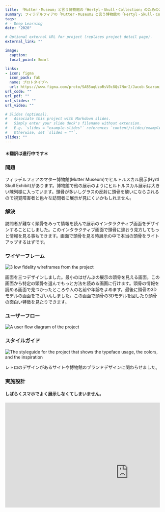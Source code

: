 ```yaml
---
title: 「Mutter・Museum」と言う博物館の「Hertyl・Skull・Collection」のためのユーザーインターフェース
summary: フィラデルフィアの「Mutter・Museum」と言う博物館の「Hertyl・Skull・Collection」のためのユーザーインターフェースの原型。
tags:
# - Deep Learning
date: "2020"

# Optional external URL for project (replaces project detail page).
external_link: ""

image:
  caption: 
  focal_point: Smart

links:
- icon: figma
  icon_pack: fab
  name: プロトタイプへ
  url: https://www.figma.com/proto/SAB5uqUzoRsV0c8Qs7Nor2/Jacob-Scarani-Museum-Interactive-Exhibit?page-id=212%3A990&node-id=270%3A54&viewport=637%2C487%2C0.22918730974197388&scaling=contain
url_code: ""
url_pdf: ""
url_slides: ""
url_video: ""

# Slides (optional).
#   Associate this project with Markdown slides.
#   Simply enter your slide deck's filename without extension.
#   E.g. `slides = "example-slides"` references `content/slides/example-slides.md`.
#   Otherwise, set `slides = ""`.
slides: ""
---
```


<h4>＊翻訳は進行中です＊<h4>

<!-- <h3>背景</h3>

For this project, I set out to design an interactive UI for an existing museum exhibit. Living in the Philadelphia area, I am lucky to have access to a plethora of museums. However, I set my sights on one particular museum; The Mutter Museum of The College of Physicians of Philadelphia. I wanted to work on an exhibit that was unique, and where else to find unique museum exhibits in Philadelphia other than the Mutter Museum? However, due to the graphic nature of the museum, my choices were rather limited. I chose to create an interactive screen for the Hyrtl Skull Collection. The Hyrtl Skull Collection is a collection of 139 skulls acquired from a Viennese anatomist Joseph Hyrtl (1810-1894) in 1874. Hyrtl's goal with the collection was to show how varied cranial autonomy was in Caucasians in Europe and debunk teh claims of phrenologists that cranial feature were an indicator of the level of ones intelligence. -->

<h3>問題</h3>

フィラデルフィアのマター博物館(Mutter Museum)でヒルトルスカル展示(Hyrtl Skull Exhibit)があります。博物館で他の展示のようにヒルトルスカル展示は大きい陳列棚に入っています。頭骨が多いしグラスの反射に頭骨を醜いにならされるので視覚障害者と色々な訪問者に展示が見にくいかもしれません。
<!-- The Hyrtl Skull Collection, among the Museums many other exhibits, is located in a large glass display case. Due to the sheer amount of skulls, and the glass, the exhibit could be hard for those with low-vision or height restrictions in viewing the skulls freely. Furthermore, visitors could easily be overwhelmed by the sheer amount of skulls and either only look at and read about a few or just briefly glance over the collection. When I visited myself, I only looked at a few skulls before moving on. -->

<h3>解決</h3>

訪問者が難なく頭骨をみって情報を読んで展示のインタラクティブ画面をデザインすることにしました。このインタラクティブ画面で頭骨に違おう見方してもっと情報を見る事もできます。画面で頭骨を見る時展示の中で本当の頭骨をライトアップするはずです。

<!-- I sought out to design an interactive display that would allow visitors to rad about each and every skull in a much less overwhelming manner while also giving them the ability to see the skull in angles not possible from the display case. It would also provide more information about the cranial features of the skull and light up the skull in the display case so as not to take away from the physical exhibit. This would make it easier for visitors with limited sight and height restrictions to look at and read about the skulls, while also encouraging more exhibit engagement from all visitors. -->

<h3>ワイヤーフレーム</h3>

<img src="/portfolio/hyrtl/wireframes.png" alt="3 low fidelity wireframes from the project">

画面を三つデザインしました。最小のはぜんぶの展示の頭骨を見える画面。この画面から特定の頭骨を選んでもっと方法を読める画面に行けます。頭骨の情報を読める画面で見つかったところや人の名前や年齢をよめます。最後に頭骨の3Dモデルの画面をでざいんしました。この画面で頭骨の3Dモデルを回したり頭骨の面白い特徴を見たりできます。

<!-- I created 3 main screens. One screen where users could browse the skulls in the exhibit, A screen with information about a selected skull (with the real skull in the display case lit up), and a screen where a 3D model of the skull could be viewed and interacted with that made note of certain features of the skulls. -->

<h3>ユーザーフロー</h3>

<img src="/portfolio/hyrtl/flow.png" alt="A user flow diagram of the project">

<h3>スタイルガイド</h3>

<img src="/portfolio/hyrtl/styleguide.png" alt="The styleguide for the project that shows the typeface usage, the colors, and the inspiration">

レトロのデザインがあるサイトや博物館のブランドデザインに関わらせました。

<h3>実施設計</h3>

<h4>しばらくスマホでよく展示しなくてしまいません。</h4>

<div style="  position: relative; padding-bottom: 67.5%; height: 0; margin: 10px 0; overflow: hidden;">
  <iframe style="border: 1px solid rgba(0, 0, 0, 0.1);" width="800" height="450" src="https://www.figma.com/embed?embed_host=share&url=https%3A%2F%2Fwww.figma.com%2Fproto%2FSAB5uqUzoRsV0c8Qs7Nor2%2FJacob-Scarani-Museum-Interactive-Exhibit%3Fpage-id%3D212%253A990%26node-id%3D270%253A54%26viewport%3D637%252C487%252C0.22918730974197388%26scaling%3Dcontain" allowfullscreen></iframe>
</div>